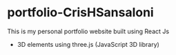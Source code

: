 # portfolio-CrisHSansaloni
This is my personal portfolio website built using React Js

- 3D elements using three.js (JavaScript 3D library)

